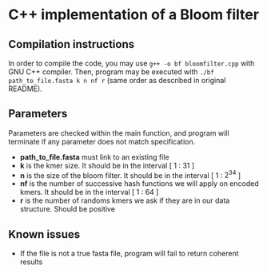 # C++ implementation of a Bloom filter
## Compilation instructions
In order to compile the code, you may use `g++ -o bf bloomfilter.cpp` with GNU C++ compiler.
Then, program may be executed with `./bf path_to_file.fasta k n nf r` (same order as described in original README).
## Parameters
Parameters are checked within the main function, and program will terminate if any parameter does not match specification.

+ **path_to_file.fasta** must link to an existing file
+ **k** is the kmer size. It should be in the interval [ 1 : 31 ]
+ **n** is the size of the bloom filter. It should be in the interval [ 1 : $2^{34}$ ]
+ **nf** is the number of successive hash functions we will apply on encoded kmers. It should be in the interval [ 1 : 64 ]
+ **r** is the number of randoms kmers we ask if they are in our data structure. Should be positive
## Known issues
+ If the file is not a true fasta file, program will fail to return coherent results